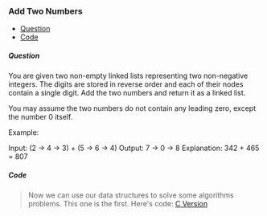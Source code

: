 ### Add Two Numbers

- [Question](#Question)
- [Code](#Code)

##### Question

You are given two non-empty linked lists representing two non-negative integers. The digits are stored in reverse order and each of their nodes contain a single digit. Add the two numbers and return it as a linked list.

You may assume the two numbers do not contain any leading zero, except the number 0 itself.

Example:

Input: (2 -> 4 -> 3) + (5 -> 6 -> 4)
Output: 7 -> 0 -> 8
Explanation: 342 + 465 = 807

##### Code

> Now we can use our data structures to solve some algorithms problems. This one is the first. Here's code: [C Version](../code/c/add_two_numbers.h)

